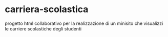 # carriera-scolastica
progetto html collaborativo per la realizzazione di un minisito che visualizzi le carriere scolastiche degli studenti
